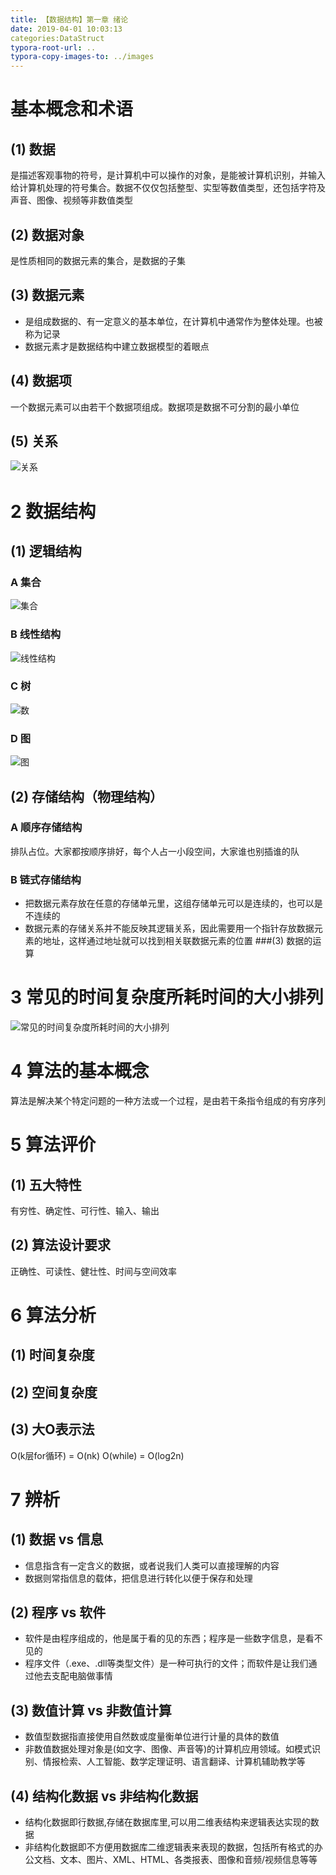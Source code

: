```yaml
---
title: 【数据结构】第一章 绪论
date: 2019-04-01 10:03:13
categories:DataStruct
typora-root-url: ..
typora-copy-images-to: ../images
---
```


# 基本概念和术语
## (1) 数据
是描述客观事物的符号，是计算机中可以操作的对象，是能被计算机识别，并输入给计算机处理的符号集合。数据不仅仅包括整型、实型等数值类型，还包括字符及声音、图像、视频等非数值类型
## (2) 数据对象
是性质相同的数据元素的集合，是数据的子集
## (3) 数据元素
- 是组成数据的、有一定意义的基本单位，在计算机中通常作为整体处理。也被称为记录
- 数据元素才是数据结构中建立数据模型的着眼点
## (4) 数据项
一个数据元素可以由若干个数据项组成。数据项是数据不可分割的最小单位
## (5) 关系
![关系](https://upload-images.jianshu.io/upload_images/8151888-5808029e50a13c6d.png?imageMogr2/auto-orient/strip%7CimageView2/2/w/1240)

# 2 数据结构
## (1) 逻辑结构
### A 集合
![集合](https://upload-images.jianshu.io/upload_images/8151888-a0c20d042bd4db42.png?imageMogr2/auto-orient/strip%7CimageView2/2/w/1240)
### B 线性结构
![线性结构](https://upload-images.jianshu.io/upload_images/8151888-da4a330be2a3d4ac.png?imageMogr2/auto-orient/strip%7CimageView2/2/w/1240)
### C 树
![数](https://upload-images.jianshu.io/upload_images/8151888-4fec4c01764e1f20.png?imageMogr2/auto-orient/strip%7CimageView2/2/w/1240)
### D 图
![图](https://upload-images.jianshu.io/upload_images/8151888-e4b72af279257c08.png?imageMogr2/auto-orient/strip%7CimageView2/2/w/1240)
## (2) 存储结构（物理结构）
### A 顺序存储结构
排队占位。大家都按顺序排好，每个人占一小段空间，大家谁也别插谁的队
### B 链式存储结构
- 把数据元素存放在任意的存储单元里，这组存储单元可以是连续的，也可以是不连续的
- 数据元素的存储关系并不能反映其逻辑关系，因此需要用一个指针存放数据元素的地址，这样通过地址就可以找到相关联数据元素的位置
###(3) 数据的运算

# 3 常见的时间复杂度所耗时间的大小排列
![常见的时间复杂度所耗时间的大小排列](https://upload-images.jianshu.io/upload_images/8151888-89e5b7476468258d.png?imageMogr2/auto-orient/strip%7CimageView2/2/w/1240)

# 4 算法的基本概念
算法是解决某个特定问题的一种方法或一个过程，是由若干条指令组成的有穷序列

# 5 算法评价
## (1) 五大特性
有穷性、确定性、可行性、输入、输出
## (2) 算法设计要求
正确性、可读性、健壮性、时间与空间效率

# 6 算法分析
## (1) 时间复杂度
## (2) 空间复杂度
## (3) 大O表示法
O(k层for循环) = O(nk)
O(while) = O(log2n)

# 7 辨析
## (1) 数据 vs 信息
- 信息指含有一定含义的数据，或者说我们人类可以直接理解的内容
- 数据则常指信息的载体，把信息进行转化以便于保存和处理
## (2) 程序 vs 软件
- 软件是由程序组成的，他是属于看的见的东西；程序是一些数字信息，是看不见的
- 程序文件（.exe、.dll等类型文件）是一种可执行的文件；而软件是让我们通过他去支配电脑做事情
## (3) 数值计算 vs 非数值计算
- 数值型数据指直接使用自然数或度量衡单位进行计量的具体的数值
- 非数值数据处理对象是(如文字、图像、声音等)的计算机应用领域。如模式识别、情报检索、人工智能、数学定理证明、语言翻译、计算机辅助教学等
## (4) 结构化数据 vs 非结构化数据
- 结构化数据即行数据,存储在数据库里,可以用二维表结构来逻辑表达实现的数据
- 非结构化数据即不方便用数据库二维逻辑表来表现的数据，包括所有格式的办公文档、文本、图片、XML、HTML、各类报表、图像和音频/视频信息等等

